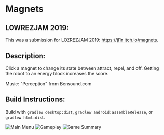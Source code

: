 # Magnets
## LOWREZJAM 2019:
This was a submission for LOZREZJAM 2019: https://jl1n.itch.io/magnets.

## Description:
Click a magnet to change its state between attract, repel, and off. Getting the robot to an energy block increases the score.

Music: "Perception" from Bensound.com

## Build Instructions:
Build with `gradlew desktop:dist`, `gradlew android:assembleRelease`, or `gradlew html:dist`.

![Main Menu](https://github.com/jl1n/Magnets/blob/master/artifacts/current/MainMenu.png "Main Menu") ![Gameplay](https://github.com/jl1n/Magnets/blob/master/artifacts/current/Gameplay.png "Gameplay") ![Game Summary](https://github.com/jl1n/Magnets/blob/master/artifacts/current/GameSummary.png "Game Summary") 

